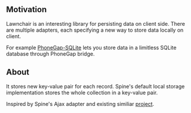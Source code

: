 ## Motivation

Lawnchair is an interesting library for persisting data on client side. There are multiple adapters, each specifying a new way to store data locally on client.

For example [PhoneGap-SQLite](https://github.com/davibe/Phonegap-SQLitePlugin) lets you store data in a limitless SQLite database through PhoneGap bridge.

## About

It stores new key-value pair for each record. Spine's default local storage implementation stores the whole collection in a key-value pair.

Inspired by Spine's Ajax adapter and existing similiar [project](https://github.com/bryanchow/spine-lawnchair).